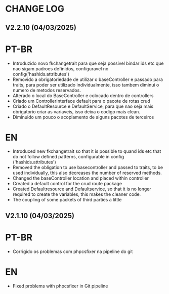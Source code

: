 CHANGE LOG
==========


## V2.2.10 (04/03/2025)

# PT-BR
* Introduzido novo fkchangetrait para que seja possivel bindar ids etc que nao sigam padroes definidos, configuravel no config('hashids.attributes')
* Removido a obrigatoriedade de utilizar o baseController e passado para traits, para poder ser utilizado individualmente, isso tambem diminui o numero de metodos reservados.
* Alterado o local do BaseController e colocado dentro de controllers
* Criado um ControllerInterface default para o pacote de rotas crud
* Criado o DefaultResource e DefaultService, para que nao seja mais obrigatorio criar as variaveis, isso deixa o codigo mais clean.
* Diminuido um pouco o acoplamento de alguns pacotes de terceiros

# EN
* Introduced new fkchangetrait so that it is possible to quand ids etc that do not follow defined patterns, configurable in config ('hashids.attributes')
* Removed the obligation to use basecontroller and passed to traits, to be used individually, this also decreases the number of reserved methods.
* Changed the baseController location and placed within controller
* Created a default control for the crud route package
* Created Defaultresource and Defaultservice, so that it is no longer required to create the variables, this makes the cleaner code.
* The coupling of some packets of third parties a little

## V2.1.10 (04/03/2025)

# PT-BR
* Corrigido os problemas com phpcsfixer na pipeline do git

# EN
* Fixed problems with phpcsfixer in Git pipeline
